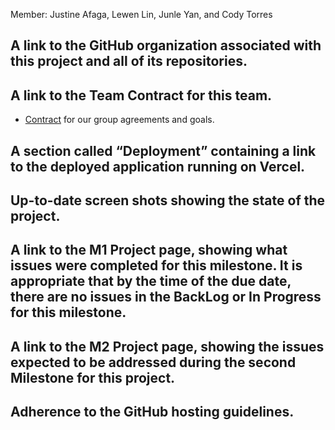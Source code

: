 Member: Justine Afaga, Lewen Lin, Junle Yan, and Cody Torres

## A link to the GitHub organization associated with this project and all of its repositories.

## A link to the Team Contract for this team.
* [Contract]([https://www.meteor.com/](https://docs.google.com/document/d/1f1U1kpcvNE-tf4cDfWqKXqCFyr5-8HhCTtcAMeXk4z4/edit?usp=sharing)) for our group agreements and goals. 


## A section called “Deployment” containing a link to the deployed application running on Vercel.

## Up-to-date screen shots showing the state of the project.

## A link to the M1 Project page, showing what issues were completed for this milestone. It is appropriate that by the time of the due date, there are no issues in the BackLog or In Progress for this milestone.

## A link to the M2 Project page, showing the issues expected to be addressed during the second Milestone for this project.

## Adherence to the GitHub hosting guidelines.
